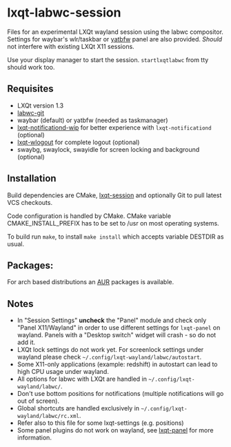 # lxqt-labwc-session

Files for an experimental LXQt wayland session using the labwc compositor. Settings for waybar's wlr/taskbar or [yatbfw](https://github.com/selairi/yatbfw) panel are also provided. *Should* not interfere with existing LXQt X11 sessions.

Use your display manager to start the session. `startlxqtlabwc` from tty should work too.

## Requisites

* LXQt version 1.3
* [labwc-git](https://github.com/labwc/labwc)
* waybar (default) or yatbfw (needed as taskmanager)
* [lxqt-notificationd-wip](https://github.com/stefonarch/lxqt-notificationd/tree/wip_layer_shell_qt) for better experience with `lxqt-notificationd` (optional)
* [lxqt-wlogout](https://github.com/stefonarch/lxqt-wlogout) for complete logout (optional)
* swaybg, swaylock, swayidle for screen locking and background (optional)



## Installation

Build dependencies are CMake, [lxqt-session](https://github.com/lxqt/lxqt-session) and optionally Git to pull latest VCS checkouts.

Code configuration is handled by CMake. CMake variable CMAKE_INSTALL_PREFIX has to be set to /usr on most operating systems.

To build run `make`, to install `make install` which accepts variable DESTDIR as usual.

## Packages:

For arch based distributions an [AUR]() packages is available.

## Notes

* In "Session Settings" **uncheck** the "Panel" module and check only "Panel X11/Wayland" in order to use different settings for `lxqt-panel` on wayland. Panels with a "Desktop switch" widget will crash - so do not add it.
* LXQt lock settings do not work yet. For screenlock settings under wayland please check `~/.config/lxqt-wayland/labwc/autostart`.
* Some X11-only applications (example: redshift) in autostart can lead to high CPU usage under wayland.
* All options for labwc with LXQt are handled in `~/.config/lxqt-wayland/labwc/`.
* Don't use bottom positions for notifications (multiple notifications will go out of screen).
* Global shortcuts are handled exclusively in `~/.config/lxqt-wayland/labwc/rc.xml`.
* Refer also to this file for some lxqt-settings (e.g. positions)
* Some panel plugins do not work on wayland, see [lxqt-panel](https://github.com/stefonarch/LXQt-Wayland-files/blob/main/lxqt-panel.md) for more information.



